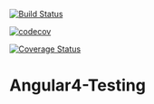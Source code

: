[![Build Status](https://travis-ci.org/ArunaChinnathambi/Angular4-Testing.svg?branch=master)](https://travis-ci.org/ArunaChinnathambi/Angular4-Testing)

[![codecov](https://codecov.io/gh/ArunaChinnathambi/Angular4-Testing/branch/master/graph/badge.svg)](https://codecov.io/gh/ArunaChinnathambi/Angular4-Testing)

[![Coverage Status](https://coveralls.io/repos/github/ArunaChinnathambi/Angular4-Testing/badge.svg?branch=master)](https://coveralls.io/github/ArunaChinnathambi/Angular4-Testing?branch=master)

# Angular4-Testing
